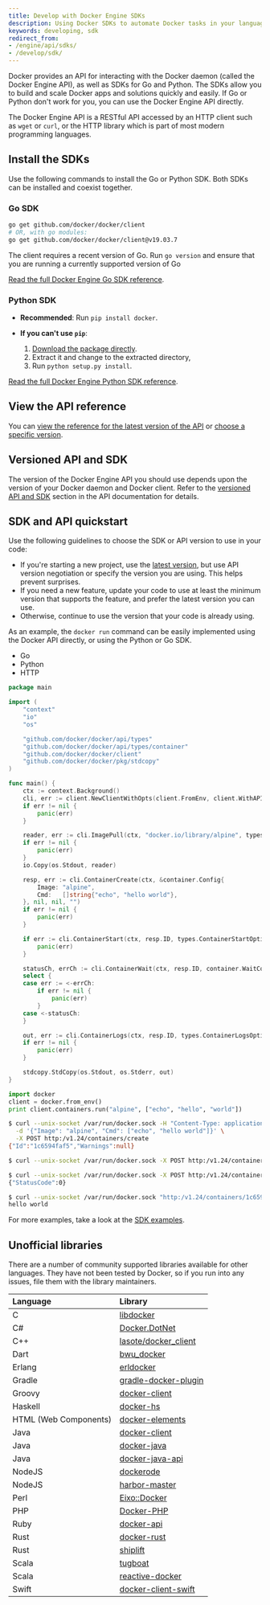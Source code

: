 ```yaml
---
title: Develop with Docker Engine SDKs
description: Using Docker SDKs to automate Docker tasks in your language of choice
keywords: developing, sdk
redirect_from:
- /engine/api/sdks/
- /develop/sdk/
---
```


Docker provides an API for interacting with the Docker daemon (called the Docker
Engine API), as well as SDKs for Go and Python. The SDKs allow you to build and
scale Docker apps and solutions quickly and easily. If Go or Python don't work
for you, you can use the Docker Engine API directly.

The Docker Engine API is a RESTful API accessed by an HTTP client such as `wget` or
`curl`, or the HTTP library which is part of most modern programming languages.

## Install the SDKs

Use the following commands to install the Go or Python SDK. Both SDKs can be
installed and coexist together.

### Go SDK

```bash
go get github.com/docker/docker/client
# OR, with go modules:
go get github.com/docker/docker/client@v19.03.7
```

The client requires a recent version of Go. Run `go version` and ensure that you 
are running a currently supported version of Go


[Read the full Docker Engine Go SDK reference](https://godoc.org/github.com/docker/docker/client).

### Python SDK

- **Recommended**: Run `pip install docker`.

- **If you can't use `pip`**:

  1.  [Download the package directly](https://pypi.python.org/pypi/docker/).
  2.  Extract it and change to the extracted directory,
  3.  Run `python setup.py install`.

[Read the full Docker Engine Python SDK reference](https://docker-py.readthedocs.io/).

## View the API reference

You can
[view the reference for the latest version of the API](/engine/api/latest/)
or [choose a specific version](/engine/api/version-history/).

## Versioned API and SDK

The version of the Docker Engine API you should use depends upon the version of
your Docker daemon and Docker client. Refer to the [versioned API and SDK](/engine/api/#versioned-api-and-sdk)
section in the API documentation for details.

## SDK and API quickstart

Use the following guidelines to choose the SDK or API version to use in your
code:

- If you're starting a new project, use the [latest version](/engine/api/latest/),
  but use API version negotiation or specify the version you are using. This
  helps prevent surprises.
- If you need a new feature, update your code to use at least the minimum version
  that supports the feature, and prefer the latest version you can use.
- Otherwise, continue to use the version that your code is already using.

As an example, the `docker run` command can be easily implemented using the
Docker API directly, or using the Python or Go SDK.

<ul class="nav nav-tabs">
  <li class="active"><a data-toggle="tab" data-target="#go">Go</a></li>
  <li><a data-toggle="tab" data-target="#python">Python</a></li>
  <li><a data-toggle="tab" data-target="#curl">HTTP</a></li>
</ul>
<div class="tab-content">

  <div id="go" class="tab-pane fade in active" markdown="1">

```go
package main

import (
	"context"
	"io"
	"os"

	"github.com/docker/docker/api/types"
	"github.com/docker/docker/api/types/container"
	"github.com/docker/docker/client"
	"github.com/docker/docker/pkg/stdcopy"
)

func main() {
    ctx := context.Background()
    cli, err := client.NewClientWithOpts(client.FromEnv, client.WithAPIVersionNegotiation())
    if err != nil {
        panic(err)
    }

    reader, err := cli.ImagePull(ctx, "docker.io/library/alpine", types.ImagePullOptions{})
    if err != nil {
        panic(err)
    }
    io.Copy(os.Stdout, reader)

    resp, err := cli.ContainerCreate(ctx, &container.Config{
        Image: "alpine",
        Cmd:   []string{"echo", "hello world"},
    }, nil, nil, "")
    if err != nil {
        panic(err)
    }

    if err := cli.ContainerStart(ctx, resp.ID, types.ContainerStartOptions{}); err != nil {
        panic(err)
    }

    statusCh, errCh := cli.ContainerWait(ctx, resp.ID, container.WaitConditionNotRunning)
    select {
    case err := <-errCh:
        if err != nil {
            panic(err)
        }
    case <-statusCh:
    }

    out, err := cli.ContainerLogs(ctx, resp.ID, types.ContainerLogsOptions{ShowStdout: true})
    if err != nil {
        panic(err)
    }

    stdcopy.StdCopy(os.Stdout, os.Stderr, out)
}
```

  </div>
  <div id="python" class="tab-pane fade" markdown="1">

```python
import docker
client = docker.from_env()
print client.containers.run("alpine", ["echo", "hello", "world"])
```

  </div>
  <div id="curl" class="tab-pane fade" markdown="1">

```bash
$ curl --unix-socket /var/run/docker.sock -H "Content-Type: application/json" \
  -d '{"Image": "alpine", "Cmd": ["echo", "hello world"]}' \
  -X POST http:/v1.24/containers/create
{"Id":"1c6594faf5","Warnings":null}

$ curl --unix-socket /var/run/docker.sock -X POST http:/v1.24/containers/1c6594faf5/start

$ curl --unix-socket /var/run/docker.sock -X POST http:/v1.24/containers/1c6594faf5/wait
{"StatusCode":0}

$ curl --unix-socket /var/run/docker.sock "http:/v1.24/containers/1c6594faf5/logs?stdout=1"
hello world
```

  </div>
</div>

For more examples, take a look at the [SDK examples](/engine/api/sdk/examples.md).

## Unofficial libraries

There are a number of community supported libraries available for other
languages. They have not been tested by Docker, so if you run into any issues,
file them with the library maintainers.

| Language              | Library                                                                     |
|:----------------------|:----------------------------------------------------------------------------|
| C                     | [libdocker](https://github.com/danielsuo/libdocker)                         |
| C#                    | [Docker.DotNet](https://github.com/ahmetalpbalkan/Docker.DotNet)            |
| C++                   | [lasote/docker_client](https://github.com/lasote/docker_client)             |
| Dart                  | [bwu_docker](https://github.com/bwu-dart/bwu_docker)                        |
| Erlang                | [erldocker](https://github.com/proger/erldocker)                            |
| Gradle                | [gradle-docker-plugin](https://github.com/gesellix/gradle-docker-plugin)    |
| Groovy                | [docker-client](https://github.com/gesellix/docker-client)                  |
| Haskell               | [docker-hs](https://github.com/denibertovic/docker-hs)                      |
| HTML (Web Components) | [docker-elements](https://github.com/kapalhq/docker-elements)               |
| Java                  | [docker-client](https://github.com/spotify/docker-client)                   |
| Java                  | [docker-java](https://github.com/docker-java/docker-java)                   |
| Java                  | [docker-java-api](https://github.com/amihaiemil/docker-java-api)            |
| NodeJS                | [dockerode](https://github.com/apocas/dockerode)                            |
| NodeJS                | [harbor-master](https://github.com/arhea/harbor-master)                     |
| Perl                  | [Eixo::Docker](https://github.com/alambike/eixo-docker)                     |
| PHP                   | [Docker-PHP](https://github.com/docker-php/docker-php)                      |
| Ruby                  | [docker-api](https://github.com/swipely/docker-api)                         |
| Rust                  | [docker-rust](https://github.com/abh1nav/docker-rust)                       |
| Rust                  | [shiplift](https://github.com/softprops/shiplift)                           |
| Scala                 | [tugboat](https://github.com/softprops/tugboat)                             |
| Scala                 | [reactive-docker](https://github.com/almoehi/reactive-docker)               |
| Swift                 | [docker-client-swift](https://github.com/valeriomazzeo/docker-client-swift) |
